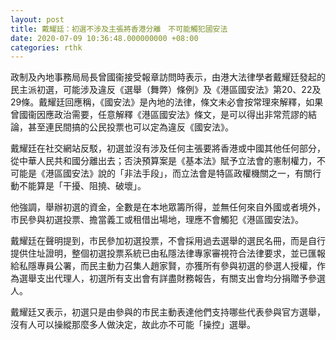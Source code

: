 ```yaml
---
layout: post
title: 戴耀廷：初選不涉及主張將香港分離　不可能觸犯國安法
date: 2020-07-09 10:36:48.000000000 +08:00
categories: rthk
---
```


政制及內地事務局局長曾國衞接受報章訪問時表示，由港大法律學者戴耀廷發起的民主派初選，可能涉及違反《選舉（舞弊）條例》及《港區國安法》第20、22及29條。戴耀廷回應稱，《國安法》是內地的法律，條文未必會按常理來解釋，如果曾國衞因應政治需要，任意解釋《港區國安法》條文，是可以得出非常荒謬的結論，甚至連民間搞的公民投票也可以定為違反《國安法》。

戴耀廷在社交網站反駁，初選並沒有涉及任何主張要將香港或中國其他任何部分，從中華人民共和國分離出去；否決預算案是《基本法》賦予立法會的憲制權力，不可能是《港區國安法》說的「非法手段」，而立法會是特區政權機關之一，有關行動不能算是「干擾、阻撓、破壞」。

他強調，舉辦初選的資金，全數是在本地眾籌所得，並無任何來自外國或者境外，市民參與初選投票、擔當義工或租借出場地，理應不會觸犯《港區國安法》。

戴耀廷在聲明提到，市民參加初選投票，不會採用過去選舉的選民名冊，而是自行提供住址證明，整個初選投票系統已由私隱法律專家審視符合法律要求，並已匯報給私隱專員公署，而民主動力召集人趙家賢，亦獲所有參與初選的參選人授權，作為選舉支出代理人，初選所有支出會有詳盡財務報告，有關支出會均分捐贈予參選人。

戴耀廷又表示，初選只是由參與的市民主動表達他們支持哪些代表參與官方選舉，沒有人可以操縱那麼多人做決定，故此亦不可能「操控」選舉。
